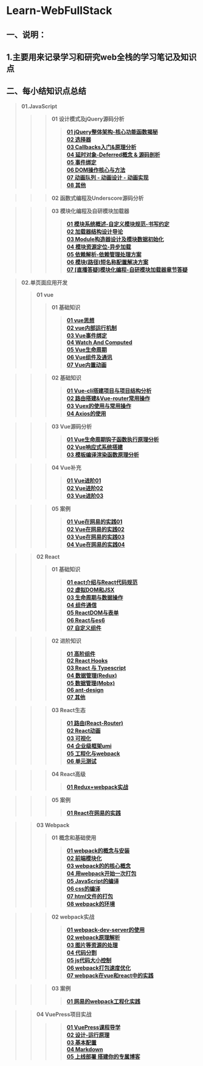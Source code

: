 # Learn-WebFullStack
## 一、说明：
## 1.主要用来记录学习和研究web全栈的学习笔记及知识点


## 二、每小结知识点总结
> **01.JavaScript**
>>> **01 设计模式及jQuery源码分析**
>>>> [**01 jQuery整体架构-核心功能函数揭秘**](https://github.com/lotosv2010/Learn-WebFullStack/blob/master/docs/Markdown/02-JavaScript/01-%E8%AE%BE%E8%AE%A1%E6%A8%A1%E5%BC%8F%20jQuery%E6%BA%90%E7%A0%81%E5%88%86%E6%9E%90/01-jQuery%E6%95%B4%E4%BD%93%E6%9E%B6%E6%9E%84-%E6%A0%B8%E5%BF%83%E5%8A%9F%E8%83%BD%E5%87%BD%E6%95%B0%E6%8F%AD%E7%A7%98.md)  
>>>> [**02 选择器**](https://github.com/lotosv2010/Learn-WebFullStack/blob/master/docs/Markdown/02-JavaScript/01-%E8%AE%BE%E8%AE%A1%E6%A8%A1%E5%BC%8F%20jQuery%E6%BA%90%E7%A0%81%E5%88%86%E6%9E%90/02-%E9%80%89%E6%8B%A9%E5%99%A8.md)  
>>>> [**03 Callbacks入门&原理分析**](https://github.com/lotosv2010/Learn-WebFullStack/blob/master/docs/Markdown/02-JavaScript/01-%E8%AE%BE%E8%AE%A1%E6%A8%A1%E5%BC%8F%20jQuery%E6%BA%90%E7%A0%81%E5%88%86%E6%9E%90/03-Callbacks%E5%85%A5%E9%97%A8%26%E5%8E%9F%E7%90%86%E5%88%86%E6%9E%90.md)  
>>>> [**04 延时对象-Deferred概念 & 源码剖析**](https://github.com/lotosv2010/Learn-WebFullStack/blob/master/docs/Markdown/02-JavaScript/01-%E8%AE%BE%E8%AE%A1%E6%A8%A1%E5%BC%8F%20jQuery%E6%BA%90%E7%A0%81%E5%88%86%E6%9E%90/04-%E5%BB%B6%E6%97%B6%E5%AF%B9%E8%B1%A1-Deferred%E6%A6%82%E5%BF%B5%20%26%20%E6%BA%90%E7%A0%81%E5%89%96%E6%9E%90.md)  
>>>> [**05 事件绑定**](https://github.com/lotosv2010/Learn-WebFullStack/blob/master/docs/Markdown/02-JavaScript/01-%E8%AE%BE%E8%AE%A1%E6%A8%A1%E5%BC%8F%20jQuery%E6%BA%90%E7%A0%81%E5%88%86%E6%9E%90/05-%E4%BA%8B%E4%BB%B6%E7%BB%91%E5%AE%9A.md)  
>>>> [**06 DOM操作核心与方法**](https://github.com/lotosv2010/Learn-WebFullStack/blob/master/docs/Markdown/02-JavaScript/01-%E8%AE%BE%E8%AE%A1%E6%A8%A1%E5%BC%8F%20jQuery%E6%BA%90%E7%A0%81%E5%88%86%E6%9E%90/06-DOM%E6%93%8D%E4%BD%9C%E6%A0%B8%E5%BF%83%E4%B8%8E%E6%96%B9%E6%B3%95.md)  
>>>> [**07 动画队列 - 动画设计 - 动画实现**](https://github.com/lotosv2010/Learn-WebFullStack/blob/master/docs/Markdown/02-JavaScript/01-%E8%AE%BE%E8%AE%A1%E6%A8%A1%E5%BC%8F%20jQuery%E6%BA%90%E7%A0%81%E5%88%86%E6%9E%90/07-%E5%8A%A8%E7%94%BB%E9%98%9F%E5%88%97%20-%20%E5%8A%A8%E7%94%BB%E8%AE%BE%E8%AE%A1%20-%20%E5%8A%A8%E7%94%BB%E5%AE%9E%E7%8E%B0%20-%20%E5%89%AF%E6%9C%AC.md)  
>>>> [**08 其他**](https://github.com/lotosv2010/Learn-WebFullStack/blob/master/docs/Markdown/02-JavaScript/01-%E8%AE%BE%E8%AE%A1%E6%A8%A1%E5%BC%8F%20jQuery%E6%BA%90%E7%A0%81%E5%88%86%E6%9E%90/08-%E5%85%B6%E4%BB%96.md)  

>>> **02 函数式编程及Underscore源码分析**

>>> **03 模块化编程及自研模块加载器**
>>>> [**01 模块系统概述-自定义模块规范-书写约定**](https://github.com/lotosv2010/Learn-WebFullStack/blob/master/docs/Markdown/02-JavaScript/03-%E6%A8%A1%E5%9D%97%E5%8C%96%E7%BC%96%E7%A8%8B%E5%8F%8A%E8%87%AA%E7%A0%94%E6%A8%A1%E5%9D%97%E5%8A%A0%E8%BD%BD%E5%99%A8/01-%E6%A8%A1%E5%9D%97%E7%B3%BB%E7%BB%9F%E6%A6%82%E8%BF%B0-%E8%87%AA%E5%AE%9A%E4%B9%89%E6%A8%A1%E5%9D%97%E8%A7%84%E8%8C%83-%E4%B9%A6%E5%86%99%E7%BA%A6%E5%AE%9A.md)  
>>>> [**02 加载器结构设计导论**](https://github.com/lotosv2010/Learn-WebFullStack/blob/master/docs/Markdown/02-JavaScript/03-%E6%A8%A1%E5%9D%97%E5%8C%96%E7%BC%96%E7%A8%8B%E5%8F%8A%E8%87%AA%E7%A0%94%E6%A8%A1%E5%9D%97%E5%8A%A0%E8%BD%BD%E5%99%A8/02-%E5%8A%A0%E8%BD%BD%E5%99%A8%E7%BB%93%E6%9E%84%E8%AE%BE%E8%AE%A1%E5%AF%BC%E8%AE%BA.md)  
>>>> [**03 Module构造器设计及模块数据初始化**](https://github.com/lotosv2010/Learn-WebFullStack/blob/master/docs/Markdown/02-JavaScript/03-%E6%A8%A1%E5%9D%97%E5%8C%96%E7%BC%96%E7%A8%8B%E5%8F%8A%E8%87%AA%E7%A0%94%E6%A8%A1%E5%9D%97%E5%8A%A0%E8%BD%BD%E5%99%A8/03-Module%E6%9E%84%E9%80%A0%E5%99%A8%E8%AE%BE%E8%AE%A1%E5%8F%8A%E6%A8%A1%E5%9D%97%E6%95%B0%E6%8D%AE%E5%88%9D%E5%A7%8B%E5%8C%96.md)  
>>>> [**04 模块资源定位-异步加载**](https://github.com/lotosv2010/Learn-WebFullStack/blob/master/docs/Markdown/02-JavaScript/03-%E6%A8%A1%E5%9D%97%E5%8C%96%E7%BC%96%E7%A8%8B%E5%8F%8A%E8%87%AA%E7%A0%94%E6%A8%A1%E5%9D%97%E5%8A%A0%E8%BD%BD%E5%99%A8/04-%E6%A8%A1%E5%9D%97%E8%B5%84%E6%BA%90%E5%AE%9A%E4%BD%8D-%E5%BC%82%E6%AD%A5%E5%8A%A0%E8%BD%BD.md)  
>>>> [**05 依赖解析-依赖管理处理方案**](https://github.com/lotosv2010/Learn-WebFullStack/blob/master/docs/Markdown/02-JavaScript/03-%E6%A8%A1%E5%9D%97%E5%8C%96%E7%BC%96%E7%A8%8B%E5%8F%8A%E8%87%AA%E7%A0%94%E6%A8%A1%E5%9D%97%E5%8A%A0%E8%BD%BD%E5%99%A8/05-%E4%BE%9D%E8%B5%96%E8%A7%A3%E6%9E%90-%E4%BE%9D%E8%B5%96%E7%AE%A1%E7%90%86%E5%A4%84%E7%90%86%E6%96%B9%E6%A1%88.md)  
>>>> [**06 模块(路径)短名称配置解决方案**](https://github.com/lotosv2010/Learn-WebFullStack/blob/master/docs/Markdown/02-JavaScript/03-%E6%A8%A1%E5%9D%97%E5%8C%96%E7%BC%96%E7%A8%8B%E5%8F%8A%E8%87%AA%E7%A0%94%E6%A8%A1%E5%9D%97%E5%8A%A0%E8%BD%BD%E5%99%A8/06-%E6%A8%A1%E5%9D%97(%E8%B7%AF%E5%BE%84)%E7%9F%AD%E5%90%8D%E7%A7%B0%E9%85%8D%E7%BD%AE%E8%A7%A3%E5%86%B3%E6%96%B9%E6%A1%88.md)  
>>>> [**07 [直播答疑]模块化编程-自研模块加载器章节答疑**](https://github.com/lotosv2010/Learn-WebFullStack/blob/master/docs/Markdown/02-JavaScript/03-%E6%A8%A1%E5%9D%97%E5%8C%96%E7%BC%96%E7%A8%8B%E5%8F%8A%E8%87%AA%E7%A0%94%E6%A8%A1%E5%9D%97%E5%8A%A0%E8%BD%BD%E5%99%A8/07-%5B%E7%9B%B4%E6%92%AD%E7%AD%94%E7%96%91%5D%E6%A8%A1%E5%9D%97%E5%8C%96%E7%BC%96%E7%A8%8B-%E8%87%AA%E7%A0%94%E6%A8%A1%E5%9D%97%E5%8A%A0%E8%BD%BD%E5%99%A8%E7%AB%A0%E8%8A%82%E7%AD%94%E7%96%91.md)  

> **02.单页面应用开发**
>> **01 vue**
>>> **01 基础知识**
>>>> [**01 vue思想**](https://github.com/lotosv2010/Learn-WebFullStack/blob/master/docs/Markdown/03-SinglePageApp/01-Vue/01-Vue%E5%9F%BA%E7%A1%80%E7%9F%A5%E8%AF%86/01-Vue%E6%80%9D%E6%83%B3.md)  
>>>> [**02 vue内部运行机制**](https://github.com/lotosv2010/Learn-WebFullStack/blob/master/docs/Markdown/03-SinglePageApp/01-Vue/01-Vue%E5%9F%BA%E7%A1%80%E7%9F%A5%E8%AF%86/02-Vue%E5%86%85%E9%83%A8%E8%BF%90%E8%A1%8C%E6%9C%BA%E5%88%B6.md)  
>>>> [**03 Vue事件绑定**](https://github.com/lotosv2010/Learn-WebFullStack/blob/master/docs/Markdown/03-SinglePageApp/01-Vue/01-Vue%E5%9F%BA%E7%A1%80%E7%9F%A5%E8%AF%86/03-Vue%E4%BA%8B%E4%BB%B6%E7%BB%91%E5%AE%9A.md)  
>>>> [**04 Watch And Computed**](https://github.com/lotosv2010/Learn-WebFullStack/blob/master/docs/Markdown/03-SinglePageApp/01-Vue/01-Vue%E5%9F%BA%E7%A1%80%E7%9F%A5%E8%AF%86/4-Watch%20And%20Computed.md)  
>>>> [**05 Vue生命周期**](https://github.com/lotosv2010/Learn-WebFullStack/blob/master/docs/Markdown/03-SinglePageApp/01-Vue/01-Vue%E5%9F%BA%E7%A1%80%E7%9F%A5%E8%AF%86/5-Vue%E7%94%9F%E5%91%BD%E5%91%A8%E6%9C%9F.md)  
>>>> [**06 Vue组件及通讯**](https://github.com/lotosv2010/Learn-WebFullStack/blob/master/docs/Markdown/03-SinglePageApp/01-Vue/01-Vue%E5%9F%BA%E7%A1%80%E7%9F%A5%E8%AF%86/6-Vue%E7%BB%84%E4%BB%B6%E5%8F%8A%E9%80%9A%E8%AE%AF.md)  
>>>> [**07 Vue内置动画**](https://github.com/lotosv2010/Learn-WebFullStack/blob/master/docs/Markdown/03-SinglePageApp/01-Vue/01-Vue%E5%9F%BA%E7%A1%80%E7%9F%A5%E8%AF%86/7-Vue%E5%86%85%E7%BD%AE%E5%8A%A8%E7%94%BB.md)  

>>> **02 基础知识**  
>>>> [**01 Vue-cli搭建项目与项目结构分析**](https://github.com/lotosv2010/Learn-WebFullStack/blob/master/docs/Markdown/03-SinglePageApp/01-Vue/02-Vue%E8%BF%9B%E9%98%B6%E7%9F%A5%E8%AF%86/01-Vue-cli%E6%90%AD%E5%BB%BA%E9%A1%B9%E7%9B%AE%E4%B8%8E%E9%A1%B9%E7%9B%AE%E7%BB%93%E6%9E%84%E5%88%86%E6%9E%90.md)  
>>>> [**02 路由搭建&Vue-router常用操作**](https://github.com/lotosv2010/Learn-WebFullStack/blob/master/docs/Markdown/03-SinglePageApp/01-Vue/02-Vue%E8%BF%9B%E9%98%B6%E7%9F%A5%E8%AF%86/02-%E8%B7%AF%E7%94%B1%E6%90%AD%E5%BB%BA%26Vue-router%E5%B8%B8%E7%94%A8%E6%93%8D%E4%BD%9C.md)  
>>>> [**03 Vuex的使用与常用操作**](https://github.com/lotosv2010/Learn-WebFullStack/blob/master/docs/Markdown/03-SinglePageApp/01-Vue/02-Vue%E8%BF%9B%E9%98%B6%E7%9F%A5%E8%AF%86/03-Vuex%E7%9A%84%E4%BD%BF%E7%94%A8%E4%B8%8E%E5%B8%B8%E7%94%A8%E6%93%8D%E4%BD%9C.md)  
>>>> [**04 Axios的使用**](https://github.com/lotosv2010/Learn-WebFullStack/blob/master/docs/Markdown/03-SinglePageApp/01-Vue/02-Vue%E8%BF%9B%E9%98%B6%E7%9F%A5%E8%AF%86/04-Axios%E7%9A%84%E4%BD%BF%E7%94%A8.md)  

>>> **03 Vue源码分析**  
>>>> [**01 Vue生命周期钩子函数执行原理分析**](https://github.com/lotosv2010/Learn-WebFullStack/blob/master/docs/Markdown/03-SinglePageApp/01-Vue/03-Vue%E6%BA%90%E7%A0%81%E5%88%86%E6%9E%90/01-Vue%E7%94%9F%E5%91%BD%E5%91%A8%E6%9C%9F%E9%92%A9%E5%AD%90%E5%87%BD%E6%95%B0%E6%89%A7%E8%A1%8C%E5%8E%9F%E7%90%86%E5%88%86%E6%9E%90.md)  
>>>> [**02 Vue响应式系统搭建**](https://github.com/lotosv2010/Learn-WebFullStack/blob/master/docs/Markdown/03-SinglePageApp/01-Vue/03-Vue%E6%BA%90%E7%A0%81%E5%88%86%E6%9E%90/02-Vue%E5%93%8D%E5%BA%94%E5%BC%8F%E7%B3%BB%E7%BB%9F%E6%90%AD%E5%BB%BA.md)  
>>>> [**03 模板编译渲染函数原理分析**](https://github.com/lotosv2010/Learn-WebFullStack/blob/master/docs/Markdown/03-SinglePageApp/01-Vue/03-Vue%E6%BA%90%E7%A0%81%E5%88%86%E6%9E%90/03-Vue%20%E6%A8%A1%E6%9D%BF%E7%BC%96%E8%AF%91%E6%B8%B2%E6%9F%93%E5%87%BD%E6%95%B0%E5%8E%9F%E7%90%86%E5%88%86%E6%9E%90.md)

>>> **04 Vue补充**  
>>>> [**01 Vue进阶01**](https://github.com/lotosv2010/Learn-WebFullStack/blob/master/docs/Markdown/03-SinglePageApp/01-Vue/04-Vue%E8%A1%A5%E5%85%85/01-Vue%E8%BF%9B%E9%98%B601.md)  
>>>> [**02 Vue进阶02**](https://github.com/lotosv2010/Learn-WebFullStack/blob/master/docs/Markdown/03-SinglePageApp/01-Vue/04-Vue%E8%A1%A5%E5%85%85/02-Vue%E8%BF%9B%E9%98%B602.md)  
>>>> [**03 Vue进阶03**](https://github.com/lotosv2010/Learn-WebFullStack/blob/master/docs/Markdown/03-SinglePageApp/01-Vue/04-Vue%E8%A1%A5%E5%85%85/03-Vue%E8%BF%9B%E9%98%B603.md)

>>> **05 案例**  
>>>> [**01 Vue在网易的实践01**](https://github.com/lotosv2010/Learn-WebFullStack/blob/master/docs/Markdown/03-SinglePageApp/01-Vue/05-%E6%A1%88%E4%BE%8B/01-Vue%E5%9C%A8%E7%BD%91%E6%98%93%E7%9A%84%E5%AE%9E%E8%B7%B501.md)  
>>>> [**02 Vue在网易的实践02**](https://github.com/lotosv2010/Learn-WebFullStack/blob/master/docs/Markdown/03-SinglePageApp/01-Vue/05-%E6%A1%88%E4%BE%8B/02-Vue%E5%9C%A8%E7%BD%91%E6%98%93%E7%9A%84%E5%AE%9E%E8%B7%B502.md)  
>>>> [**03 Vue在网易的实践03**](https://github.com/lotosv2010/Learn-WebFullStack/blob/master/docs/Markdown/03-SinglePageApp/01-Vue/05-%E6%A1%88%E4%BE%8B/03-Vue%E5%9C%A8%E7%BD%91%E6%98%93%E7%9A%84%E5%AE%9E%E8%B7%B503.md)  
>>>> [**04 Vue在网易的实践04**](https://github.com/lotosv2010/Learn-WebFullStack/blob/master/docs/Markdown/03-SinglePageApp/01-Vue/05-%E6%A1%88%E4%BE%8B/04-Vue%E5%9C%A8%E7%BD%91%E6%98%93%E7%9A%84%E5%AE%9E%E8%B7%B504.md)

>> **02 React**
>>> **01 基础知识**
>>>> [**01 eact介绍与React代码规范**](https://github.com/lotosv2010/Learn-WebFullStack/blob/master/docs/Markdown/03-SinglePageApp/02-React/01-React%E5%9F%BA%E7%A1%80/01-React%E4%BB%8B%E7%BB%8D%E4%B8%8EReact%E4%BB%A3%E7%A0%81%E8%A7%84%E8%8C%83.md)  
>>>> [**02 虚拟DOM和JSX**](https://github.com/lotosv2010/Learn-WebFullStack/blob/master/docs/Markdown/03-SinglePageApp/02-React/01-React%E5%9F%BA%E7%A1%80/02-%E8%99%9A%E6%8B%9FDOM%E5%92%8CJSX.md)  
>>>> [**03 生命周期与数据操作**](https://github.com/lotosv2010/Learn-WebFullStack/blob/master/docs/Markdown/03-SinglePageApp/02-React/01-React%E5%9F%BA%E7%A1%80/03-%E7%94%9F%E5%91%BD%E5%91%A8%E6%9C%9F%E4%B8%8E%E6%95%B0%E6%8D%AE%E6%93%8D%E4%BD%9C.md)  
>>>> [**04 组件通信**](https://github.com/lotosv2010/Learn-WebFullStack/blob/master/docs/Markdown/03-SinglePageApp/02-React/01-React%E5%9F%BA%E7%A1%80/04-%E7%BB%84%E4%BB%B6%E9%80%9A%E4%BF%A1.md)  
>>>> [**05 ReactDOM与表单**](https://github.com/lotosv2010/Learn-WebFullStack/blob/master/docs/Markdown/03-SinglePageApp/02-React/01-React%E5%9F%BA%E7%A1%80/05-ReactDOM%E4%B8%8E%E8%A1%A8%E5%8D%95.md)  
>>>> [**06 React与es6**](https://github.com/lotosv2010/Learn-WebFullStack/blob/master/docs/Markdown/03-SinglePageApp/02-React/01-React%E5%9F%BA%E7%A1%80/06-React%E4%B8%8Ees6.md)  
>>>> [**07 自定义组件**](https://github.com/lotosv2010/Learn-WebFullStack/blob/master/docs/Markdown/03-SinglePageApp/02-React/01-React%E5%9F%BA%E7%A1%80/07-%E8%87%AA%E5%AE%9A%E4%B9%89%E7%BB%84%E4%BB%B6.md)

>>> **02 进阶知识**
>>>> [**01 高阶组件**](https://github.com/lotosv2010/Learn-WebFullStack/blob/master/docs/Markdown/03-SinglePageApp/02-React/02-%E8%BF%9B%E9%98%B6%E7%9F%A5%E8%AF%86/01-%E9%AB%98%E9%98%B6%E7%BB%84%E4%BB%B6.md)  
>>>> [**02 React Hooks**](https://github.com/lotosv2010/Learn-WebFullStack/blob/master/docs/Markdown/03-SinglePageApp/02-React/02-%E8%BF%9B%E9%98%B6%E7%9F%A5%E8%AF%86/02-React%20Hooks.md)  
>>>> [**03 React 与 Typescript**](https://github.com/lotosv2010/Learn-WebFullStack/blob/master/docs/Markdown/03-SinglePageApp/02-React/02-%E8%BF%9B%E9%98%B6%E7%9F%A5%E8%AF%86/03-React%20%E4%B8%8E%20Typescript.md)  
>>>> [**04 数据管理(Redux)**](https://github.com/lotosv2010/Learn-WebFullStack/blob/master/docs/Markdown/03-SinglePageApp/02-React/02-%E8%BF%9B%E9%98%B6%E7%9F%A5%E8%AF%86/04-%E6%95%B0%E6%8D%AE%E7%AE%A1%E7%90%86(Redux).md)  
>>>> [**05 数据管理(Mobx)**](https://github.com/lotosv2010/Learn-WebFullStack/blob/master/docs/Markdown/03-SinglePageApp/02-React/02-%E8%BF%9B%E9%98%B6%E7%9F%A5%E8%AF%86/05-%E6%95%B0%E6%8D%AE%E7%AE%A1%E7%90%86(Mobx).md)  
>>>> [**06 ant-design**](https://github.com/lotosv2010/Learn-WebFullStack/blob/master/docs/Markdown/03-SinglePageApp/02-React/02-%E8%BF%9B%E9%98%B6%E7%9F%A5%E8%AF%86/06-ant-design.md)  
>>>> [**07 其他**](https://github.com/lotosv2010/Learn-WebFullStack/blob/master/docs/Markdown/03-SinglePageApp/02-React/02-%E8%BF%9B%E9%98%B6%E7%9F%A5%E8%AF%86/07-%E5%85%B6%E4%BB%96.md)

>>> **03 React生态**
>>>> [**01 路由(React-Router)**](https://github.com/lotosv2010/Learn-WebFullStack/blob/master/docs/Markdown/03-SinglePageApp/02-React/03-React%E7%94%9F%E6%80%81/01-%E8%B7%AF%E7%94%B1(React-Router).md)  
>>>> [**02 React动画**](https://github.com/lotosv2010/Learn-WebFullStack/blob/master/docs/Markdown/03-SinglePageApp/02-React/03-React%E7%94%9F%E6%80%81/02-React%E5%8A%A8%E7%94%BB.md)  
>>>> [**03 可视化**](https://github.com/lotosv2010/Learn-WebFullStack/blob/master/docs/Markdown/03-SinglePageApp/02-React/03-React%E7%94%9F%E6%80%81/03-%E5%8F%AF%E8%A7%86%E5%8C%96.md)  
>>>> [**04 企业级框架umi**](https://github.com/lotosv2010/Learn-WebFullStack/blob/master/docs/Markdown/03-SinglePageApp/02-React/03-React%E7%94%9F%E6%80%81/04-%E4%BC%81%E4%B8%9A%E7%BA%A7%E6%A1%86%E6%9E%B6umi%20.md)  
>>>> [**05 工程化与webpack**](https://github.com/lotosv2010/Learn-WebFullStack/blob/master/docs/Markdown/03-SinglePageApp/02-React/03-React生态/05-工程化与webpack.md)  
>>>> [**06 单元测试**](https://github.com/lotosv2010/Learn-WebFullStack/blob/master/docs/Markdown/03-SinglePageApp/02-React/03-React%E7%94%9F%E6%80%81/06-%E5%8D%95%E5%85%83%E6%B5%8B%E8%AF%95.md)  

>>> **04 React高级**
>>>> [**01 Redux+webpack实战**](https://github.com/lotosv2010/Learn-WebFullStack/blob/master/docs/Markdown/03-SinglePageApp/02-React/04-React%E9%AB%98%E7%BA%A7/01-React%2BReact-router%2BRedux%2Bwebpack%E5%AE%9E%E6%88%98.md)

>>> **05 案例**
>>>> [**01 React在网易的实践**](https://github.com/lotosv2010/Learn-WebFullStack/blob/master/docs/Markdown/03-SinglePageApp/02-React/05-%E6%A1%88%E4%BE%8B/01-React%E5%9C%A8%E7%BD%91%E6%98%93%E7%9A%84%E5%AE%9E%E8%B7%B5.md)

>> **03 Webpack**
>>> **01 概念和基础使用**
>>>> [**01 webpack的概念与安装**](https://github.com/lotosv2010/Learn-WebFullStack/blob/master/docs/Markdown/03-SinglePageApp/03-webpack/01-webpack%E7%9A%84%E6%A6%82%E5%BF%B5%E5%92%8C%E5%9F%BA%E7%A1%80%E4%BD%BF%E7%94%A8/01-webpack%E7%9A%84%E6%A6%82%E5%BF%B5%E4%B8%8E%E5%AE%89%E8%A3%85.md)  
>>>> [**02 前端模块化**](https://github.com/lotosv2010/Learn-WebFullStack/blob/master/docs/Markdown/03-SinglePageApp/03-webpack/01-webpack%E7%9A%84%E6%A6%82%E5%BF%B5%E5%92%8C%E5%9F%BA%E7%A1%80%E4%BD%BF%E7%94%A8/02-%E5%89%8D%E7%AB%AF%E6%A8%A1%E5%9D%97%E5%8C%96.md)  
>>>> [**03 webpack的的核心概念**](https://github.com/lotosv2010/Learn-WebFullStack/blob/master/docs/Markdown/03-SinglePageApp/03-webpack/01-webpack%E7%9A%84%E6%A6%82%E5%BF%B5%E5%92%8C%E5%9F%BA%E7%A1%80%E4%BD%BF%E7%94%A8/03-webpack%E7%9A%84%E7%9A%84%E6%A0%B8%E5%BF%83%E6%A6%82%E5%BF%B5.md)  
>>>> [**04 用webpack开始一次打包**](https://github.com/lotosv2010/Learn-WebFullStack/blob/master/docs/Markdown/03-SinglePageApp/03-webpack/01-webpack%E7%9A%84%E6%A6%82%E5%BF%B5%E5%92%8C%E5%9F%BA%E7%A1%80%E4%BD%BF%E7%94%A8/04-%E7%94%A8webpack%E5%BC%80%E5%A7%8B%E4%B8%80%E6%AC%A1%E6%89%93%E5%8C%85.md)  
>>>> [**05 JavaScript的编译**](https://github.com/lotosv2010/Learn-WebFullStack/blob/master/docs/Markdown/03-SinglePageApp/03-webpack/01-webpack%E7%9A%84%E6%A6%82%E5%BF%B5%E5%92%8C%E5%9F%BA%E7%A1%80%E4%BD%BF%E7%94%A8/05-JavaScript%E7%9A%84%E7%BC%96%E8%AF%91.md)  
>>>> [**06 css的编译**](https://github.com/lotosv2010/Learn-WebFullStack/blob/master/docs/Markdown/03-SinglePageApp/03-webpack/01-webpack%E7%9A%84%E6%A6%82%E5%BF%B5%E5%92%8C%E5%9F%BA%E7%A1%80%E4%BD%BF%E7%94%A8/06-css%E7%9A%84%E7%BC%96%E8%AF%91.md)  
>>>> [**07 html文件的打包**](https://github.com/lotosv2010/Learn-WebFullStack/blob/master/docs/Markdown/03-SinglePageApp/03-webpack/01-webpack%E7%9A%84%E6%A6%82%E5%BF%B5%E5%92%8C%E5%9F%BA%E7%A1%80%E4%BD%BF%E7%94%A8/07-html%E6%96%87%E4%BB%B6%E7%9A%84%E6%89%93%E5%8C%85.md)  
>>>> [**08 webpack的环境**](https://github.com/lotosv2010/Learn-WebFullStack/blob/master/docs/Markdown/03-SinglePageApp/03-webpack/01-webpack%E7%9A%84%E6%A6%82%E5%BF%B5%E5%92%8C%E5%9F%BA%E7%A1%80%E4%BD%BF%E7%94%A8/08-webpack%E7%9A%84%E7%8E%AF%E5%A2%83.md)

>>> **02 webpack实战**
>>>> [**01 webpack-dev-server的使用**](https://github.com/lotosv2010/Learn-WebFullStack/blob/master/docs/Markdown/03-SinglePageApp/03-webpack/02-webpack%E5%AE%9E%E6%88%98/01-webpack-dev-server%E7%9A%84%E4%BD%BF%E7%94%A8.md)  
>>>> [**02 webpack原理解析**](https://github.com/lotosv2010/Learn-WebFullStack/blob/master/docs/Markdown/03-SinglePageApp/03-webpack/02-webpack%E5%AE%9E%E6%88%98/02-webpack%E5%8E%9F%E7%90%86%E8%A7%A3%E6%9E%90.md)  
>>>> [**03 图片等资源的处理**](https://github.com/lotosv2010/Learn-WebFullStack/blob/master/docs/Markdown/03-SinglePageApp/03-webpack/02-webpack%E5%AE%9E%E6%88%98/03-%E5%9B%BE%E7%89%87%E7%AD%89%E8%B5%84%E6%BA%90%E7%9A%84%E5%A4%84%E7%90%86.md)  
>>>> [**04 代码分割**](https://github.com/lotosv2010/Learn-WebFullStack/blob/master/docs/Markdown/03-SinglePageApp/03-webpack/02-webpack%E5%AE%9E%E6%88%98/04-%E4%BB%A3%E7%A0%81%E5%88%86%E5%89%B2.md)  
>>>> [**05 js代码大小控制**](https://github.com/lotosv2010/Learn-WebFullStack/blob/master/docs/Markdown/03-SinglePageApp/03-webpack/02-webpack%E5%AE%9E%E6%88%98/05-js%E4%BB%A3%E7%A0%81%E5%A4%A7%E5%B0%8F%E6%8E%A7%E5%88%B6.md)  
>>>> [**06 webpack打包速度优化**](https://github.com/lotosv2010/Learn-WebFullStack/blob/master/docs/Markdown/03-SinglePageApp/03-webpack/02-webpack%E5%AE%9E%E6%88%98/06-webpack%E6%89%93%E5%8C%85%E9%80%9F%E5%BA%A6%E4%BC%98%E5%8C%96.md)  
>>>> [**07 webpack在vue和react中的实践**](https://github.com/lotosv2010/Learn-WebFullStack/blob/master/docs/Markdown/03-SinglePageApp/03-webpack/02-webpack%E5%AE%9E%E6%88%98/07-webpack%E5%9C%A8vue%E5%92%8Creact%E4%B8%AD%E7%9A%84%E5%AE%9E%E8%B7%B5.md)

>>> **03 案例**
>>>> [**01 网易的webpack工程化实践**](https://github.com/lotosv2010/Learn-WebFullStack/blob/master/docs/Markdown/03-SinglePageApp/03-webpack/03-%E6%A1%88%E4%BE%8B/01-%E7%BD%91%E6%98%93%E7%9A%84webpack%E5%B7%A5%E7%A8%8B%E5%8C%96%E5%AE%9E%E8%B7%B5.md)  

>> **04 VuePress项目实战**
>>>> [**01 VuePress课程导学**](https://github.com/lotosv2010/Learn-WebFullStack/blob/master/docs/Markdown/03-SinglePageApp/02-React/01-React%E5%9F%BA%E7%A1%80/01-React%E4%BB%8B%E7%BB%8D%E4%B8%8EReact%E4%BB%A3%E7%A0%81%E8%A7%84%E8%8C%83.md)  
>>>> [**02 设计-运行原理**](https://github.com/lotosv2010/Learn-WebFullStack/blob/master/docs/Markdown/03-SinglePageApp/02-React/01-React%E5%9F%BA%E7%A1%80/02-%E8%99%9A%E6%8B%9FDOM%E5%92%8CJSX.md)  
>>>> [**03  基本配置**](https://github.com/lotosv2010/Learn-WebFullStack/blob/master/docs/Markdown/03-SinglePageApp/02-React/01-React%E5%9F%BA%E7%A1%80/03-%E7%94%9F%E5%91%BD%E5%91%A8%E6%9C%9F%E4%B8%8E%E6%95%B0%E6%8D%AE%E6%93%8D%E4%BD%9C.md)  
>>>> [**04 Markdown**](https://github.com/lotosv2010/Learn-WebFullStack/blob/master/docs/Markdown/03-SinglePageApp/02-React/01-React%E5%9F%BA%E7%A1%80/04-%E7%BB%84%E4%BB%B6%E9%80%9A%E4%BF%A1.md)  
>>>> [**05 上线部署 搭建你的专属博客**](https://github.com/lotosv2010/Learn-WebFullStack/blob/master/docs/Markdown/03-SinglePageApp/02-React/01-React%E5%9F%BA%E7%A1%80/05-ReactDOM%E4%B8%8E%E8%A1%A8%E5%8D%95.md)  
